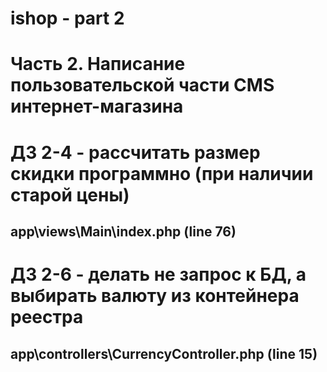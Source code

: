 # ishop - part 2
# Часть 2. Написание пользовательской части CMS интернет-магазина

# ДЗ 2-4 - рассчитать размер скидки программно (при наличии старой цены)
## app\views\Main\index.php (line 76)

# ДЗ 2-6 - делать не запрос к БД, а выбирать валюту из контейнера реестра
## app\controllers\CurrencyController.php (line 15)